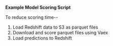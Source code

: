 **Example Model Scoring Script**

To reduce scoring time--

1. Load Redshift data to S3 as parquet files
2. Download and score parquet files using Vaex
3. Load predictions to Redshift
